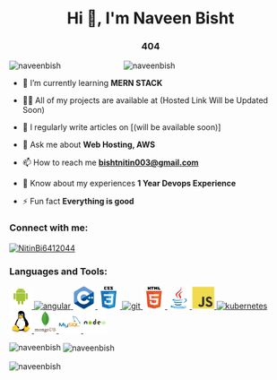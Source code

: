 <h1 align="center">Hi 👋, I'm Naveen Bisht</h1>
<h3 align="center">404</h3>
<img align="right" alt="naveenbish" width="300" src="https://c.tenor.com/8o1OAykQnDQAAAAM/agenturleben-agencylife.gif">

<p align="left"> <img src="https://komarev.com/ghpvc/?username=naveenbish&label=Profile%20views&color=0e75b6&style=flat" alt="naveenbish" /> </p>

- 🌱 I’m currently learning **MERN STACK**

- 👨‍💻 All of my projects are available at (Hosted Link Will be Updated Soon)

- 📝 I regularly write articles on [(will be available soon)]

- 💬 Ask me about **Web Hosting, AWS**

- 📫 How to reach me **bishtnitin003@gmail.com**

- 📄 Know about my experiences **1 Year Devops Experience**

- ⚡ Fun fact **Everything is good**

<h3 align="left">Connect with me:</h3>
<p align="left">
<a href="https://twitter.com/NitinBi64120443" target="blank"><img align="center" src="https://raw.githubusercontent.com/rahuldkjain/github-profile-readme-generator/master/src/images/icons/Social/twitter.svg" alt="NitinBi6412044" height="30" width="40" /></a>
</p>

<h3 align="left">Languages and Tools:</h3>
<p align="left"> <a href="https://developer.android.com" target="_blank" rel="noreferrer"> <img src="https://raw.githubusercontent.com/devicons/devicon/master/icons/android/android-original-wordmark.svg" alt="android" width="40" height="40"/> </a> <a href="https://angular.io" target="_blank" rel="noreferrer"> <img src="https://angular.io/assets/images/logos/angular/angular.svg" alt="angular" width="40" height="40"/> </a> <a href="https://www.w3schools.com/cpp/" target="_blank" rel="noreferrer"> <img src="https://raw.githubusercontent.com/devicons/devicon/master/icons/cplusplus/cplusplus-original.svg" alt="cplusplus" width="40" height="40"/> </a> <a href="https://www.w3schools.com/css/" target="_blank" rel="noreferrer"> <img src="https://raw.githubusercontent.com/devicons/devicon/master/icons/css3/css3-original-wordmark.svg" alt="css3" width="40" height="40"/><a href="https://git-scm.com/" target="_blank" rel="noreferrer"> <img src="https://www.vectorlogo.zone/logos/git-scm/git-scm-icon.svg" alt="git" width="40" height="40"/> </a> <a href="https://www.w3.org/html/" target="_blank" rel="noreferrer"> <img src="https://raw.githubusercontent.com/devicons/devicon/master/icons/html5/html5-original-wordmark.svg" alt="html5" width="40" height="40"/> </a> <a href="https://www.java.com" target="_blank" rel="noreferrer"> <img src="https://raw.githubusercontent.com/devicons/devicon/master/icons/java/java-original.svg" alt="java" width="40" height="40"/> </a> <a href="https://developer.mozilla.org/en-US/docs/Web/JavaScript" target="_blank" rel="noreferrer"> <img src="https://raw.githubusercontent.com/devicons/devicon/master/icons/javascript/javascript-original.svg" alt="javascript" width="40" height="40"/> </a> <a href="https://kubernetes.io" target="_blank" rel="noreferrer"> <img src="https://www.vectorlogo.zone/logos/kubernetes/kubernetes-icon.svg" alt="kubernetes" width="40" height="40"/> </a> <a href="https://www.linux.org/" target="_blank" rel="noreferrer"> <img src="https://raw.githubusercontent.com/devicons/devicon/master/icons/linux/linux-original.svg" alt="linux" width="40" height="40"/> </a> <a href="https://www.mongodb.com/" target="_blank" rel="noreferrer"> <img src="https://raw.githubusercontent.com/devicons/devicon/master/icons/mongodb/mongodb-original-wordmark.svg" alt="mongodb" width="40" height="40"/> </a> <a href="https://www.mysql.com/" target="_blank" rel="noreferrer"> <img src="https://raw.githubusercontent.com/devicons/devicon/master/icons/mysql/mysql-original-wordmark.svg" alt="mysql" width="40" height="40"/> </a> <a href="https://nodejs.org" target="_blank" rel="noreferrer"> <img src="https://raw.githubusercontent.com/devicons/devicon/master/icons/nodejs/nodejs-original-wordmark.svg" alt="nodejs" width="40" height="40"/> </a> </p>

<p><img align="left" src="https://github-readme-stats.vercel.app/api/top-langs?username=naveenbish&show_icons=true&locale=en&layout=compact" alt="naveenbish" /></p>

<p>&nbsp;<img align="center" src="https://github-readme-stats.vercel.app/api?username=naveenbish&show_icons=true&locale=en" alt="naveenbish" /></p>

<p><img align="center" src="https://github-readme-streak-stats.herokuapp.com/?user=naveenbish&" alt="naveenbish" /></p>
